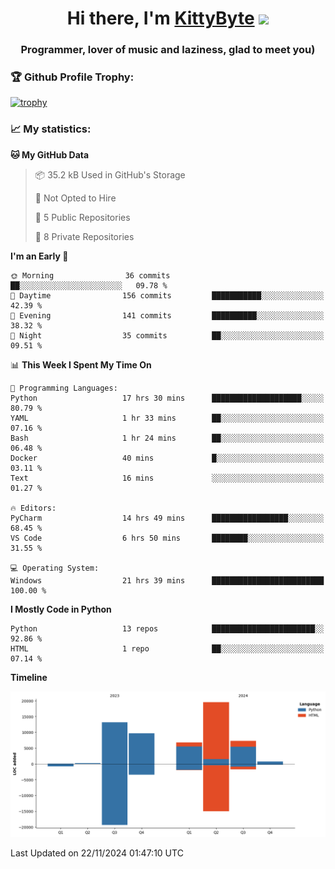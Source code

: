 <h1 align="center">Hi there, I'm <a href="https://github.com/KittyByte" target="_blank">KittyByte</a> 
<img src="https://github.com/blackcater/blackcater/raw/main/images/Hi.gif" height="32"/></h1>
<h3 align="center">Programmer, lover of music and laziness, glad to meet you)</h3>



<h3>🏆 Github Profile Trophy:</h1>

[![trophy](https://github-profile-trophy.vercel.app/?username=KittyByte&theme=gruvbox)](https://github.com/ryo-ma/github-profile-trophy)

<h3>📈 My statistics:</h1>

<!--START_SECTION:waka-->
**🐱 My GitHub Data** 

> 📦 35.2 kB Used in GitHub's Storage 
 > 
> 🚫 Not Opted to Hire
 > 
> 📜 5 Public Repositories 
 > 
> 🔑 8 Private Repositories 
 > 
**I'm an Early 🐤** 

```text
🌞 Morning                36 commits          ██░░░░░░░░░░░░░░░░░░░░░░░   09.78 % 
🌆 Daytime                156 commits         ███████████░░░░░░░░░░░░░░   42.39 % 
🌃 Evening                141 commits         ██████████░░░░░░░░░░░░░░░   38.32 % 
🌙 Night                  35 commits          ██░░░░░░░░░░░░░░░░░░░░░░░   09.51 % 
```


📊 **This Week I Spent My Time On** 

```text
💬 Programming Languages: 
Python                   17 hrs 30 mins      ████████████████████░░░░░   80.79 % 
YAML                     1 hr 33 mins        ██░░░░░░░░░░░░░░░░░░░░░░░   07.16 % 
Bash                     1 hr 24 mins        ██░░░░░░░░░░░░░░░░░░░░░░░   06.48 % 
Docker                   40 mins             █░░░░░░░░░░░░░░░░░░░░░░░░   03.11 % 
Text                     16 mins             ░░░░░░░░░░░░░░░░░░░░░░░░░   01.27 % 

🔥 Editors: 
PyCharm                  14 hrs 49 mins      █████████████████░░░░░░░░   68.45 % 
VS Code                  6 hrs 50 mins       ████████░░░░░░░░░░░░░░░░░   31.55 % 

💻 Operating System: 
Windows                  21 hrs 39 mins      █████████████████████████   100.00 % 
```

**I Mostly Code in Python** 

```text
Python                   13 repos            ███████████████████████░░   92.86 % 
HTML                     1 repo              ██░░░░░░░░░░░░░░░░░░░░░░░   07.14 % 
```



**Timeline**

![Lines of Code chart](https://raw.githubusercontent.com/KittyByte/KittyByte/main/assets/bar_graph.png)


 Last Updated on 22/11/2024 01:47:10 UTC
<!--END_SECTION:waka-->
